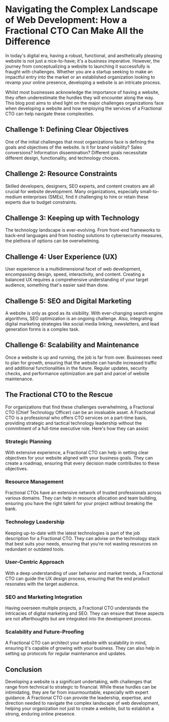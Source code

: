# Navigating the Complex Landscape of Web Development: How a Fractional CTO Can Make All the Difference

In today's digital era, having a robust, functional, and aesthetically pleasing website is not just a nice-to-have; it's a business imperative. However, the journey from conceptualizing a website to launching it successfully is fraught with challenges. Whether you are a startup seeking to make an impactful entry into the market or an established organization looking to revamp your online presence, developing a website is an intricate process.

Whilst most businesses acknowledge the importance of having a website, they often underestimate the hurdles they will encounter along the way. This blog post aims to shed light on the major challenges organizations face when developing a website and how employing the services of a Fractional CTO can help navigate these complexities.

## Challenge 1: Defining Clear Objectives

One of the initial challenges that most organizations face is defining the goals and objectives of the website. Is it for brand visibility? Sales conversions? Information dissemination? Different goals necessitate different design, functionality, and technology choices.

## Challenge 2: Resource Constraints

Skilled developers, designers, SEO experts, and content creators are all crucial for website development. Many organizations, especially small-to-medium enterprises (SMEs), find it challenging to hire or retain these experts due to budget constraints.

## Challenge 3: Keeping up with Technology

The technology landscape is ever-evolving. From front-end frameworks to back-end languages and from hosting solutions to cybersecurity measures, the plethora of options can be overwhelming.

## Challenge 4: User Experience (UX)

User experience is a multidimensional facet of web development, encompassing design, speed, interactivity, and content. Creating a balanced UX requires a comprehensive understanding of your target audience, something that's easier said than done.

## Challenge 5: SEO and Digital Marketing

A website is only as good as its visibility. With ever-changing search engine algorithms, SEO optimization is an ongoing challenge. Also, integrating digital marketing strategies like social media linking, newsletters, and lead generation forms is a complex task.

## Challenge 6: Scalability and Maintenance

Once a website is up and running, the job is far from over. Businesses need to plan for growth, ensuring that the website can handle increased traffic and additional functionalities in the future. Regular updates, security checks, and performance optimization are part and parcel of website maintenance.

## The Fractional CTO to the Rescue

For organizations that find these challenges overwhelming, a Fractional CTO (Chief Technology Officer) can be an invaluable asset. A Fractional CTO is a professional who offers CTO services on a part-time basis, providing strategic and tactical technology leadership without the commitment of a full-time executive role. Here's how they can assist:

### Strategic Planning

With extensive experience, a Fractional CTO can help in setting clear objectives for your website aligned with your business goals. They can create a roadmap, ensuring that every decision made contributes to these objectives.

### Resource Management

Fractional CTOs have an extensive network of trusted professionals across various domains. They can help in resource allocation and team building, ensuring you have the right talent for your project without breaking the bank.

### Technology Leadership

Keeping up-to-date with the latest technologies is part of the job description for a Fractional CTO. They can advise on the technology stack that best suits your needs, ensuring that you're not wasting resources on redundant or outdated tools.

### User-Centric Approach

With a deep understanding of user behavior and market trends, a Fractional CTO can guide the UX design process, ensuring that the end product resonates with the target audience.

### SEO and Marketing Integration

Having overseen multiple projects, a Fractional CTO understands the intricacies of digital marketing and SEO. They can ensure that these aspects are not afterthoughts but are integrated into the development process.

### Scalability and Future-Proofing

A Fractional CTO can architect your website with scalability in mind, ensuring it's capable of growing with your business. They can also help in setting up protocols for regular maintenance and updates.

## Conclusion

Developing a website is a significant undertaking, with challenges that range from technical to strategic to financial. While these hurdles can be intimidating, they are far from insurmountable, especially with expert guidance. A Fractional CTO can provide the leadership, expertise, and direction needed to navigate the complex landscape of web development, helping your organization not just to create a website, but to establish a strong, enduring online presence.